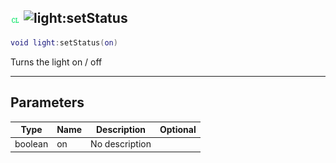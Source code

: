 ## ![client](../../.gitbook/assets/client.png) ![light](./readme/light "mention"):setStatus

```lua
void light:setStatus(on)
```

Turns the light on / off

------
## Parameters

| Type   | Name | Description | Optional |
| ------ | ---- | ----------- | -------: |
| boolean | on | No description |  |

